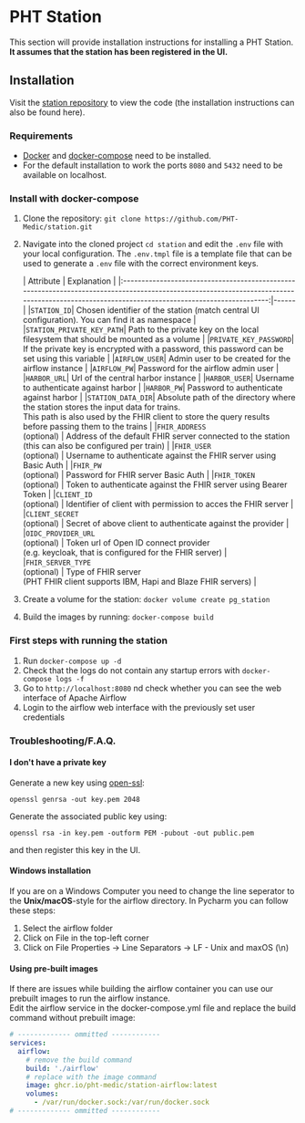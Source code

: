 # PHT Station

This section will provide installation instructions for installing a PHT Station.<br>**It assumes that the station has
been registered in the UI.**

## Installation

Visit the [station repository](https://github.com/PHT-Medic/station) to view the code
(the installation instructions can also be found here).

### Requirements

* [Docker](https://docs.docker.com/get-docker/) and [docker-compose](https://docs.docker.com/compose/install/) need to
  be installed.<br>
* For the default installation to work the ports `8080` and `5432` need to be available on localhost.

### Install with docker-compose

1. Clone the repository: ```git clone https://github.com/PHT-Medic/station.git```

2. Navigate into the cloned project `cd station` and edit the `.env` file with your local configuration. The `.env.tmpl`
   file is a template file that can be used to generate a `.env` file with the correct environment keys.

   | Attribute |                                                                                         Explanation                                                                                          |
       |:--------------------------------------------------------------------------------------------------------------------------------------------------------------------------------------------:|------|
   |`STATION_ID`|                                               Chosen identifier of the station (match central UI configuration). You can find it as namespace                                                |
   |`STATION_PRIVATE_KEY_PATH`|                                                      Path to the private key on the local filesystem that should be mounted as a volume                                                      |
   |`PRIVATE_KEY_PASSWORD`|                                                If the private key is encrypted with a password, this password can be set using this variable                                                 |
   |`AIRFLOW_USER`|                                                                      Admin user to be created for the airflow instance                                                                       |
   |`AIRFLOW_PW`|                                                                             Password for the airflow admin user                                                                              |
   |`HARBOR_URL`|                                                                              Url of the central harbor instance                                                                              |
   |`HARBOR_USER`|                                                                           Username to authenticate against harbor                                                                            |
   |`HARBOR_PW`|                                                                           Password to authenticate against harbor                                                                            |
   |`STATION_DATA_DIR`| Absolute path of the directory where the station stores the input data for trains.<br>This path is also used by the FHIR client to store the query results before passing them to the trains |
   |`FHIR_ADDRESS`<br>(optional) |                                           Address of the default FHIR server connected to the station <br>(this can also be configured per train)                                            |
   |`FHIR_USER`<br>(optional) |                                                              Username to authenticate against the FHIR server using Basic Auth                                                               |
   |`FHIR_PW`<br>(optional) |                                                                             Password for FHIR server Basic Auth                                                                              |
   |`FHIR_TOKEN`<br>(optional) |                                                               Token to authenticate against the FHIR server using Bearer Token                                                               |
   |`CLIENT_ID`<br>(optional) |                                                                Identifier of client with permission to acces the FHIR server                                                                 |
   |`CLIENT_SECRET`<br>(optional) |                                                                 Secret of above client to authenticate against the provider                                                                  |
   |`OIDC_PROVIDER_URL`<br>(optional) |                                              Token url of Open ID connect provider <br>(e.g. keycloak, that is configured for the FHIR server)                                               |
   |`FHIR_SERVER_TYPE`<br>(optional) |                                                     Type of FHIR server <br>(PHT FHIR client supports IBM, Hapi and Blaze FHIR servers)                                                      |

4. Create a volume for the station: ```docker volume create pg_station```
5. Build the images by running: ```docker-compose build```

### First steps with running the station

1. Run ```docker-compose up -d```
2. Check that the logs do not contain any startup errors with ```docker-compose logs -f```
3. Go to ```http://localhost:8080``` nd check whether you can see the web interface of Apache Airflow
4. Login to the airflow web interface with the previously set user credentials

### Troubleshooting/F.A.Q.

#### I don't have a private key

Generate a new key using [open-ssl](https://www.openssl.org/):

```shell
openssl genrsa -out key.pem 2048
```

Generate the associated public key using:

```shell
openssl rsa -in key.pem -outform PEM -pubout -out public.pem
```

and then register this key in the UI.

#### Windows installation

If you are on a Windows Computer you need to change the line seperator to the **Unix/macOS**-style for the airflow
directory. In Pycharm you can follow these steps:

1. Select the airflow folder
2. Click on File in the top-left corner
3. Click on File Properties -> Line Separators -> LF - Unix and maxOS (\n)

#### Using pre-built images

If there are issues while building the airflow container you can use our prebuilt images to run the airflow
instance.<br>
Edit the airflow service in the docker-compose.yml file and replace the build command without prebuilt image:

```yaml
# ------------- ommitted ------------
services:
  airflow:
    # remove the build command
    build: './airflow'
    # replace with the image command
    image: ghcr.io/pht-medic/station-airflow:latest
    volumes:
      - /var/run/docker.sock:/var/run/docker.sock
# ------------- ommitted ------------
```